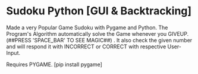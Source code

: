 # Sudoku Python [GUI & Backtracking]
Made a very Popular Game Sudoku with Pygame and Python. The Program's Algorithm automatically solve the Game whenever you GIVEUP.(##PRESS 'SPACE_BAR' TO SEE MAGIC##) . It also check the given number and will respond it with INCORRECT or CORRECT with respective User-Input.

Requires PYGAME. [pip install pygame]

